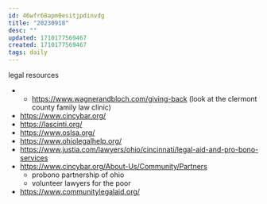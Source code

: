 ```yaml
---
id: 46wfr68apm0esitjpdinvdg
title: "20230918"
desc: ""
updated: 1710177569467
created: 1710177569467
tags: daily
---
```

legal resources
- - https://www.wagnerandbloch.com/giving-back (look at the clermont county family law clinic)
- https://www.cincybar.org/
- https://lascinti.org/
- https://www.oslsa.org/
- https://www.ohiolegalhelp.org/
- https://www.justia.com/lawyers/ohio/cincinnati/legal-aid-and-pro-bono-services
- https://www.cincybar.org/About-Us/Community/Partners
	- probono partnership of ohio 
	- volunteer lawyers for the poor 
- https://www.communitylegalaid.org/


